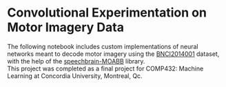 # Convolutional Experimentation on Motor Imagery Data

The following notebook includes custom implementations of neural networks meant to decode motor imagery using the [BNCI2014001](http://moabb.neurotechx.com/docs/generated/moabb.datasets.BNCI2014_001.html#moabb.datasets.BNCI2014_001) dataset, with the help of the [speechbrain-MOABB](https://github.com/speechbrain/benchmarks/tree/main/benchmarks/MOABB) library. \
This project was completed as a final project for COMP432: Machine Learning at Concordia University, Montreal, Qc.

